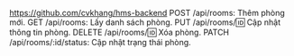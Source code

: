 https://github.com/cvkhang/hms-backend
POST /api/rooms:                Thêm phòng mới.
GET /api/rooms:                 Lấy danh sách phòng.
PUT /api/rooms/:id:             Cập nhật thông tin phòng.
DELETE /api/rooms/:id:          Xóa phòng. 
PATCH /api/rooms/:id/status:    Cập nhật trạng thái phòng.
